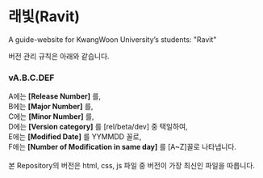 # 래빛(Ravit)
A guide-website for KwangWoon University’s students: "Ravit"

버전 관리 규칙은 아래와 같습니다.<br>
### vA.B.C.DEF<br>
A에는 **[Release Number]** 를,<br>
B에는 **[Major Number]** 를,<br>
C에는 **[Minor Number]** 를,<br>
D에는 **[Version category]** 를 [rel/beta/dev] 중 택일하여,<br>
E에는 **[Modified Date]** 를 YYMMDD 꼴로,<br>
F에는 **[Number of Modification in same day]** 를 [A~Z]꼴로 나타냅니다.<br>
<br>
본 Repository의 버전은 html, css, js 파일 중 버전이 가장 최신인 파일을 따릅니다.

